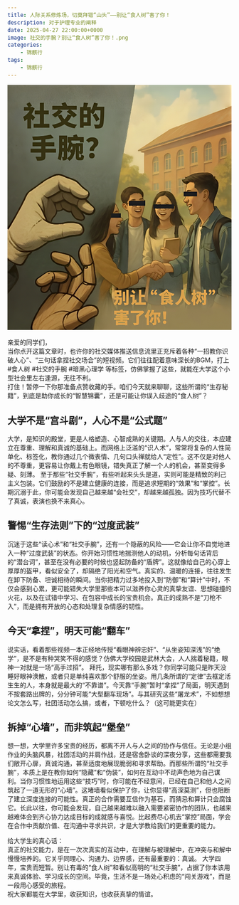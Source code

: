 ```yaml
---
title: 人际关系修炼场，切莫拜错“山头”——别让“食人树”害了你！
description: 对于护理专业的阐释
date: 2025-04-27 22:00:00+0000
image: 社交的手腕？别让“食人树”害了你！.png
categories:
    - 锦麒行
tags:
    - 锦麒行
---
```


![社交的手腕？别让“食人树”害了你！](社交的手腕？别让“食人树”害了你！.png)

亲爱的同学们，  
当你点开这篇文章时，也许你的社交媒体推送信息流里正充斥着各种“一招教你识破人心”、“三句话拿捏社交场合”的短视频。它们往往配着意味深长的BGM，打上 #食人树 #社交的手腕 #暗黑心理学 等标签，仿佛掌握了这些，就能在大学这个小型社会里左右逢源，无往不利。  
打住！暂停一下你那准备点赞收藏的手。咱们今天就来聊聊，这些所谓的“生存秘籍”，到底是助你成长的“智慧锦囊”，还是可能让你误入歧途的“食人树”？

## 大学不是“宫斗剧”，人心不是“公式题”

大学，是知识的殿堂，更是人格塑造、心智成熟的关键期。人与人的交往，本应建立在尊重、理解和真诚的基础上。而网络上泛滥的“识人术”，常常将复杂的人性简单化、标签化，教你通过几个微表情、几句口头禅就给人“定性”。这不仅是对他人的不尊重，更容易让你戴上有色眼镜，错失真正了解一个人的机会，甚至变得多疑、刻薄。
至于那些“社交手腕”，有些听起来头头是道，实则可能是精致的利己主义包装。它们鼓励的不是建立健康的连接，而是追求短期的“效果”和“掌控”。长期沉溺于此，你可能会发现自己越来越“会社交”，却越来越孤独。因为技巧代替不了真诚，表演也换不来真心。

## 警惕“生存法则”下的“过度武装”

沉迷于这些“读心术”和“社交手腕”，还有一个隐蔽的风险——它会让你不自觉地进入一种“过度武装”的状态。你开始习惯性地揣测他人的动机，分析每句话背后的“潜台词”，甚至在没有必要的时候也竖起防备的“盾牌”。这就像给自己的心穿上厚厚的盔甲，看似安全了，却隔绝了阳光和空气。真实的、温暖的连接，往往发生在卸下防备、坦诚相待的瞬间。当你把精力过多地投入到“防御”和“算计”中时，不仅会感到心累，更可能错失大学里那些本可以滋养你心灵的真挚友谊、思想碰撞的火花，以及在试错中学习、在包容中成长的宝贵机会。真正的成熟不是“刀枪不入”，而是拥有开放的心态和处理复杂情感的韧性。

## 今天“拿捏”，明天可能“翻车”

说实话，看着那些视频一本正经地传授“看眼神辨忠奸”、“从坐姿知深浅”的“绝学”，是不是有种哭笑不得的感觉？仿佛大学校园是武林大会，人人揣着秘籍，眼神一对就是一场“高手过招”。
拜托，现实哪有那么多戏？你同学可能只是昨天没睡好眼神涣散，或者只是单纯喜欢那个舒服的坐姿。用几条所谓的“定律”去框定活生生的人，本身就是最大的“不靠谱”。今天靠“手腕”暂时“拿捏”了局面，明天遇到不按套路出牌的，分分钟可能“大型翻车现场”。与其研究这些“屠龙术”，不如想想论文怎么写，社团活动怎么搞，或者，下顿吃什么？（这可能更实在）

## 拆掉“心墙”，而非筑起“堡垒”

想一想，大学里许多宝贵的经历，都离不开人与人之间的协作与信任。无论是小组作业的头脑风暴，社团活动的并肩作战，还是宿舍卧谈的深夜分享，这些都需要我们敞开心扉，真诚沟通，甚至适度地展现脆弱和寻求帮助。而那些所谓的“社交手腕”，本质上是在教你如何“隐藏”和“伪装”，如何在互动中不动声色地为自己谋利。当你习惯性地运用这些“技巧”时，你可能在不经意间，已经在自己和他人之间筑起了一道无形的“心墙”。这堵墙看似保护了你，让你显得“高深莫测”，但也阻断了建立深度连接的可能性。真正的合作需要互信作为基石，而猜忌和算计只会腐蚀它。长此以往，你可能会发现，自己越来越难以融入需要紧密协作的团队，也越来越难体会到齐心协力达成目标的成就感与喜悦。比起费尽心机去“掌控”局面，学会在合作中贡献价值、在沟通中寻求共识，才是大学教给我们的更重要的能力。

给大学生的真心话：  
真正的社交能力，是在一次次真实的互动中，在理解与被理解中，在冲突与和解中慢慢培养的。它关乎同理心、沟通力、边界感，还有最重要的：真诚。
大学四年，宝贵而短暂。别让有毒的“食人树”和看似高明的“社交手腕”，占据了你本该用来真诚体验、学习成长的空间。毕竟，生活不是一场处心积虑的“闯关游戏”，而是一段用心感受的旅程。  
祝大家都能在大学里，收获知识，也收获真挚的情谊。
